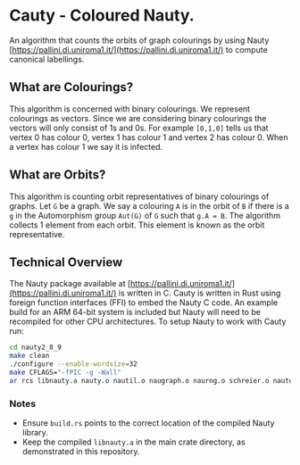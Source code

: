 # Cauty - Coloured Nauty.

An algorithm that counts the orbits of graph colourings by using Nauty [https://pallini.di.uniroma1.it/](https://pallini.di.uniroma1.it/) to compute canonical labellings.

## What are Colourings?

This algorithm is concerned with binary colourings. We represent colourings as vectors. Since we are considering binary colourings the vectors will only consist of 1s and 0s. For example `[0,1,0]` tells us that 
vertex 0  has colour 0, vertex 1 has colour 1 and vertex 2 has colour 0. When a vertex has colour 1 we say it is infected.

## What are Orbits?

This algorithm is counting orbit representatives of binary colourings of graphs. Let `G` be a graph. We say a colouring `A` is in the orbit of `B` if there is a `g` in the Automorphism group `Aut(G)`
of `G` such that `g.A = B`. The algorithm collects 1 element from each orbit. This element is known as the orbit representative.

## Technical Overview

The Nauty package available at [https://pallini.di.uniroma1.it/](https://pallini.di.uniroma1.it/) is written in C. Cauty is written in Rust using foreign function interfaces (FFI) to embed the Nauty C code. An example build for an ARM 64-bit system is included but Nauty will need to be recompiled for other CPU architectures. To setup Nauty to work with Cauty run:

```bash
cd nauty2_8_9
make clean
./configure --enable-wordsize=32
make CFLAGS="-fPIC -g -Wall"
ar rcs libnauty.a nauty.o nautil.o naugraph.o naurng.o schreier.o naututil.o
```

### Notes
- Ensure `build.rs` points to the correct location of the compiled Nauty library.
- Keep the compiled `libnauty.a` in the main crate directory, as demonstrated in this repository.


